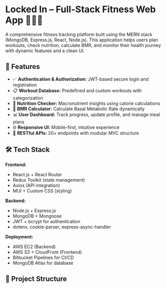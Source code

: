 # Locked In – Full-Stack Fitness Web App 🏋️‍♂️💪

A comprehensive fitness tracking platform built using the MERN stack (MongoDB, Express.js, React, Node.js). This application helps users plan workouts, check nutrition, calculate BMR, and monitor their health journey with dynamic features and a clean UI.

## 🚀 Features

- ✅ **Authentication & Authorization:** JWT-based secure login and registration
- 📋 **Workout Database:** Predefined and custom workouts with categorization
- 🥗 **Nutrition Checker:** Macronutrient insights using calorie calculations
- 🔢 **BMR Calculator:** Calculate Basal Metabolic Rate dynamically
- 📊 **User Dashboard:** Track progress, update profile, and manage meal plans
- 🌐 **Responsive UI:** Mobile-first, intuitive experience
- 📡 **RESTful APIs:** 20+ endpoints with modular MVC structure

## 🛠️ Tech Stack

**Frontend:**
- React.js + React Router
- Redux Toolkit (state management)
- Axios (API integration)
- MUI + Custom CSS (styling)

**Backend:**
- Node.js + Express.js
- MongoDB + Mongoose
- JWT + bcrypt for authentication
- dotenv, cookie-parser, express-async-handler

**Deployment:**
- AWS EC2 (Backend)
- AWS S3 + CloudFront (Frontend)
- Bitbucket Pipelines for CI/CD
- MongoDB Atlas for database

## 📂 Project Structure

